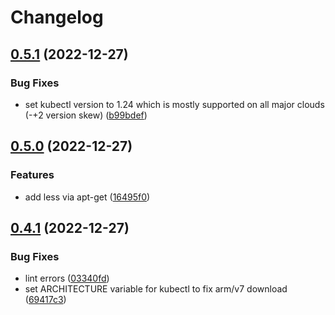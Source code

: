 # Changelog

## [0.5.1](https://github.com/ventx/debug-pod/compare/0.5.0...0.5.1) (2022-12-27)


### Bug Fixes

* set kubectl version to 1.24 which is mostly supported on all major clouds (-+2 version skew) ([b99bdef](https://github.com/ventx/debug-pod/commit/b99bdefa7983c1d37f657672dcf77f94c3676232))

## [0.5.0](https://github.com/ventx/debug-pod/compare/0.4.1...0.5.0) (2022-12-27)


### Features

* add less via apt-get ([16495f0](https://github.com/ventx/debug-pod/commit/16495f04ca4872ef772b26ba22af673fd3cb2394))

## [0.4.1](https://github.com/ventx/debug-pod/compare/0.4.0...0.4.1) (2022-12-27)


### Bug Fixes

* lint errors ([03340fd](https://github.com/ventx/debug-pod/commit/03340fdbbaa3ea2040c3e6c5c54b21ec24cc52f7))
* set ARCHITECTURE variable for kubectl to fix arm/v7 download ([69417c3](https://github.com/ventx/debug-pod/commit/69417c3596894595058b4830d6ad5838dda6ecac))
